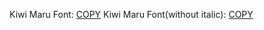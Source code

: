 Kiwi Maru Font: [COPY](https://bunny.oto.im/KiwiMaru/default.json)
Kiwi Maru Font(without italic): [COPY](https://bunny.oto.im/KiwiMaru/simple.json)
